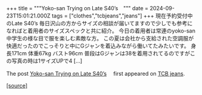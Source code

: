 +++
title = """Yoko-san Trying on Late S40’s　"""
date = 2024-09-23T15:01:21.000Z
tags = ["clothes","tcbjeans","jeans"]
+++
現在予約受付中のLate S40’s 毎日沢山の方からサイズの相談が届いてますので少しでも参考になればと着用者のサイズスペックと共に紹介。 今日の着用者は常連のyoko-san 中学生の様な目で服を楽しむ素敵な方。 この夏は会社から支給された空調服が快適だったのでこっそりと中にGジャンを着込みながら働いてたみたいです。 身長171cm 体重67kg バスト96cm 普段はGジャンは38を着用されてるのですがこの写真の時は1サイズUPで4 \[…\]

The post [Yoko-san Trying on Late S40’s](http://tcbjeans.com/2024/09/24/49228)　 first appeared on [TCB jeans](http://tcbjeans.com).

[[source]](http://tcbjeans.com/2024/09/24/49228)
